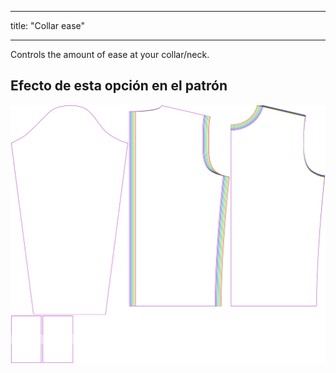 - - -
title: "Collar ease"
- - -

Controls the amount of ease at your collar/neck.

## Efecto de esta opción en el patrón

![This image shows the effect of this option by superimposing several variants that have a different value for this option](sven_collarease_sample.svg "Effect of this option on the pattern")

